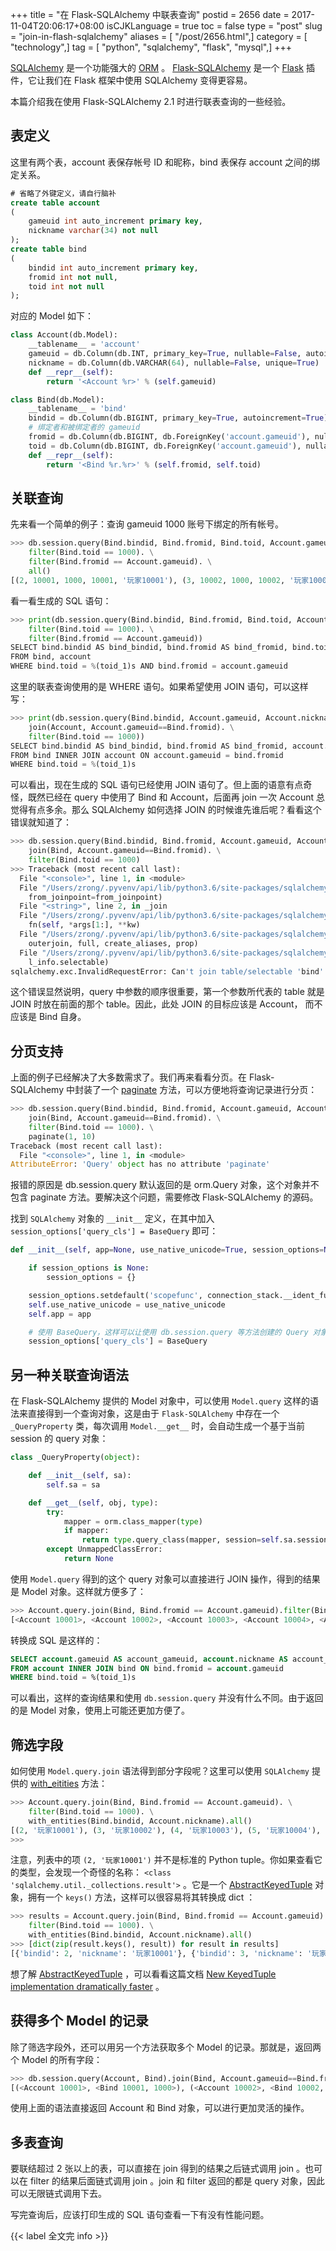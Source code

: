 +++
title = "在 Flask-SQLAlchemy 中联表查询"
postid = 2656
date = 2017-11-04T20:06:17+08:00
isCJKLanguage = true
toc = false
type = "post"
slug = "join-in-flash-sqlalchemy"
aliases = [ "/post/2656.html",]
category = [ "technology",]
tag = [ "python", "sqlalchemy", "flask", "mysql",]
+++


[SQLAlchemy][sqlalchemy] 是一个功能强大的 [ORM][orm] 。 [Flask-SQLAlchemy][fsa] 是一个 [Flask][flask] 插件，它让我们在 Flask 框架中使用 SQLAlchemy 变得更容易。 

本篇介绍我在使用 Flask-SQLAlchemy 2.1 时进行联表查询的一些经验。<!--more-->

## 表定义

这里有两个表，account 表保存帐号 ID 和昵称，bind 表保存 account 之间的绑定关系。

``` SQL
# 省略了外键定义，请自行脑补
create table account
(
	gameuid int auto_increment primary key,
    nickname varchar(34) not null
);
create table bind
(
	bindid int auto_increment primary key,
	fromid int not null,
	toid int not null
);
```

对应的 Model 如下：

``` python
class Account(db.Model):
    __tablename__ = 'account'
    gameuid = db.Column(db.INT, primary_key=True, nullable=False, autoincrement=True)
    nickname = db.Column(db.VARCHAR(64), nullable=False, unique=True)
    def __repr__(self):
        return '<Account %r>' % (self.gameuid)

class Bind(db.Model):
    __tablename__ = 'bind'
    bindid = db.Column(db.BIGINT, primary_key=True, autoincrement=True)
    # 绑定者和被绑定者的 gameuid
    fromid = db.Column(db.BIGINT, db.ForeignKey('account.gameuid'), nullable=False)
    toid = db.Column(db.BIGINT, db.ForeignKey('account.gameuid'), nullable=False)
    def __repr__(self):
        return '<Bind %r.%r>' % (self.fromid, self.toid)
```

## 关联查询

先来看一个简单的例子：查询 gameuid 1000 账号下绑定的所有帐号。

``` python
>>> db.session.query(Bind.bindid, Bind.fromid, Bind.toid, Account.gameuid, Account.nickname). \
    filter(Bind.toid == 1000). \
    filter(Bind.fromid == Account.gameuid). \
    all()
[(2, 10001, 1000, 10001, '玩家10001'), (3, 10002, 1000, 10002, '玩家10002'), (4, 10003, 1000, 10003, '玩家10003'), (5, 10004, 1000, 10004, '玩家10004'), (6, 10005, 1000, 10005, '玩家10005'), (7, 10006, 1000, 10006, '玩家10006'), (8, 10007, 1000, 10007, '玩家10007'), (9, 10008, 1000, 10008, '玩家10008'), (10, 10009, 1000, 10009, '玩家10009'), (53, 10000, 1000, 10000, '玩家10000'), (54, 11000, 1000, 11000, '玩家11000')]
```

看一看生成的 SQL 语句：

``` python
>>> print(db.session.query(Bind.bindid, Bind.fromid, Bind.toid, Account.gameuid, Account.nickname). \
    filter(Bind.toid == 1000). \
    filter(Bind.fromid == Account.gameuid))
SELECT bind.bindid AS bind_bindid, bind.fromid AS bind_fromid, bind.toid AS bind_toid, account.gameuid AS account_gameuid, account.nickname AS account_nickname
FROM bind, account
WHERE bind.toid = %(toid_1)s AND bind.fromid = account.gameuid
```

这里的联表查询使用的是 WHERE 语句。如果希望使用 JOIN 语句，可以这样写：

``` python
>>> print(db.session.query(Bind.bindid, Account.gameuid, Account.nickname). \
    join(Account, Account.gameuid==Bind.fromid). \
    filter(Bind.toid == 1000))
SELECT bind.bindid AS bind_bindid, bind.fromid AS bind_fromid, account.gameuid AS account_gameuid, account.nickname AS account_nickname
FROM bind INNER JOIN account ON account.gameuid = bind.fromid
WHERE bind.toid = %(toid_1)s
```

可以看出，现在生成的 SQL 语句已经使用 JOIN 语句了。但上面的语意有点奇怪，既然已经在 query 中使用了 Bind 和 Account，后面再 join 一次 Account 总觉得有点多余。那么 SQLAlchemy 如何选择 JOIN 的时候谁先谁后呢？看看这个错误就知道了：

``` python
>>> db.session.query(Bind.bindid, Bind.fromid, Account.gameuid, Account.nickname). \
    join(Bind, Account.gameuid==Bind.fromid). \
    filter(Bind.toid == 1000)
>>> Traceback (most recent call last):
  File "<console>", line 1, in <module>
  File "/Users/zrong/.pyvenv/api/lib/python3.6/site-packages/sqlalchemy/orm/query.py", line 1971, in join
    from_joinpoint=from_joinpoint)
  File "<string>", line 2, in _join
  File "/Users/zrong/.pyvenv/api/lib/python3.6/site-packages/sqlalchemy/orm/base.py", line 201, in generate
    fn(self, *args[1:], **kw)
  File "/Users/zrong/.pyvenv/api/lib/python3.6/site-packages/sqlalchemy/orm/query.py", line 2115, in _join
    outerjoin, full, create_aliases, prop)
  File "/Users/zrong/.pyvenv/api/lib/python3.6/site-packages/sqlalchemy/orm/query.py", line 2171, in _join_left_to_right
    l_info.selectable)
sqlalchemy.exc.InvalidRequestError: Can't join table/selectable 'bind' to itself
```

这个错误显然说明，query 中参数的顺序很重要，第一个参数所代表的 table 就是 JOIN 时放在前面的那个 table。因此，此处 JOIN 的目标应该是 Account， 而不应该是 Bind 自身。

## 分页支持

上面的例子已经解决了大多数需求了。我们再来看看分页。在 Flask-SQLAlchemy 中封装了一个 [paginate][paginate] 方法，可以方便地将查询记录进行分页：

``` python
>>> db.session.query(Bind.bindid, Bind.fromid, Account.gameuid, Account.nickname). \
    join(Bind, Account.gameuid==Bind.fromid). \
    filter(Bind.toid == 1000). \
    paginate(1, 10)
Traceback (most recent call last):
  File "<console>", line 1, in <module>
AttributeError: 'Query' object has no attribute 'paginate'
```

报错的原因是 db.session.query 默认返回的是 orm.Query 对象，这个对象并不包含 paginate 方法。要解决这个问题，需要修改 Flask-SQLAlchemy 的源码。

找到 `SQLAlchemy` 对象的 `__init__` 定义，在其中加入 `session_options['query_cls'] = BaseQuery` 即可：

``` python
def __init__(self, app=None, use_native_unicode=True, session_options=None, metadata=None):

    if session_options is None:
        session_options = {}

    session_options.setdefault('scopefunc', connection_stack.__ident_func__)
    self.use_native_unicode = use_native_unicode
    self.app = app

    # 使用 BaseQuery，这样可以让使用 db.session.query 等方法创建的 Query 对象支持 BaseQuery 的方法
    session_options['query_cls'] = BaseQuery
```

## 另一种关联查询语法

在 Flask-SQLAlchemy 提供的 Model 对象中，可以使用 `Model.query` 这样的语法来直接得到一个查询对象，这是由于 `Flask-SQLAlchemy` 中存在一个 `_QueryProperty` 类，每次调用 `Model.__get__` 时，会自动生成一个基于当前 session 的 query 对象：

``` python
class _QueryProperty(object):

    def __init__(self, sa):
        self.sa = sa

    def __get__(self, obj, type):
        try:
            mapper = orm.class_mapper(type)
            if mapper:
                return type.query_class(mapper, session=self.sa.session())
        except UnmappedClassError:
            return None
```

使用 `Model.query` 得到的这个 query 对象可以直接进行 JOIN 操作，得到的结果是 Model 对象。这样就方便多了：

``` python
>>> Account.query.join(Bind, Bind.fromid == Account.gameuid).filter(Bind.toid == 1000).all()
[<Account 10001>, <Account 10002>, <Account 10003>, <Account 10004>, <Account 10005>, <Account 10006>, <Account 10007>, <Account 10008>, <Account 10009>, <Account 10000>, <Account 11000>]
```

转换成 SQL 是这样的：

``` SQL
SELECT account.gameuid AS account_gameuid, account.nickname AS account_nickname
FROM account INNER JOIN bind ON bind.fromid = account.gameuid
WHERE bind.toid = %(toid_1)s
```

可以看出，这样的查询结果和使用 `db.session.query` 并没有什么不同。由于返回的是 Model 对象，使用上可能还更加方便了。

## 筛选字段

如何使用 `Model.query.join` 语法得到部分字段呢？这里可以使用 `SQLAlchemy` 提供的 [with_eitities][we] 方法：

``` python
>>> Account.query.join(Bind, Bind.fromid == Account.gameuid). \
    filter(Bind.toid == 1000). \
    with_entities(Bind.bindid, Account.nickname).all()
[(2, '玩家10001'), (3, '玩家10002'), (4, '玩家10003'), (5, '玩家10004'), (6, '玩家10005'), (7, '玩家10006'), (8, '玩家10007'), (9, '玩家10008'), (10, '玩家10009'), (53, '玩家10000'), (54, '玩家11000')]
>>>
```

注意，列表中的项 `(2, '玩家10001')` 并不是标准的 Python tuple。你如果查看它的类型，会发现一个奇怪的名称： `<class 'sqlalchemy.util._collections.result'>` 。它是一个 [AbstractKeyedTuple][akt] 对象，拥有一个 `keys()` 方法，这样可以很容易将其转换成 dict ：

``` python
>>> results = Account.query.join(Bind, Bind.fromid == Account.gameuid). \
    filter(Bind.toid == 1000). \
    with_entities(Bind.bindid, Account.nickname).all()
>>> [dict(zip(result.keys(), result)) for result in results]
[{'bindid': 2, 'nickname': '玩家10001'}, {'bindid': 3, 'nickname': '玩家10002'}, {'bindid': 4, 'nickname': '玩家10003'}, {'bindid': 5, 'nickname': '玩家10004'}, {'bindid': 6, 'nickname': '玩家10005'}, {'bindid': 7, 'nickname': '玩家10006'}, {'bindid': 8, 'nickname': '玩家10007'}, {'bindid': 9, 'nickname': '玩家10008'}, {'bindid': 10, 'nickname': '玩家10009'}, {'bindid': 53, 'nickname': '玩家10000'}, {'bindid': 54, 'nickname': '玩家11000'}]
```

想了解 [AbstractKeyedTuple][akt] ，可以看看这篇文档 [New KeyedTuple implementation dramatically faster][keyedtuple] 。

## 获得多个 Model 的记录

除了筛选字段外，还可以用另一个方法获取多个 Model 的记录。那就是，返回两个 Model 的所有字段：

``` python
>>> db.session.query(Account, Bind).join(Bind, Account.gameuid==Bind.fromid).filter(Bind.toid==1000).all()
[(<Account 10001>, <Bind 10001, 1000>), (<Account 10002>, <Bind 10002, 1000>), (<Account 10004>, <Bind 10004, 1000>), (<Account 10005>, <Bind 10005, 1000>), (<Account 10006>, <Bind 10006, 1000>), (<Account 10007>, <Bind 10007, 1000>), (<Account 10008>, <Bind 10008, 1000>), (<Account 10009>, <Bind 10009, 1000>), (<Account 10000>, <Bind 10000, 1000>), (<Account 11000>, <Bind 11000, 1000>)]
```

使用上面的语法直接返回 Account 和 Bind 对象，可以进行更加灵活的操作。

## 多表查询

要联结超过 2 张以上的表，可以直接在 join 得到的结果之后链式调用 join 。也可以在 filter 的结果后面链式调用 join 。join 和 filter 返回的都是 query 对象，因此可以无限链式调用下去。

写完查询后，应该打印生成的 SQL 语句查看一下有没有性能问题。

{{< label 全文完 info >}}

[sqlalchemy]: http://www.sqlalchemy.org/
[orm]: https://en.wikipedia.org/wiki/Object-relational_mapping
[fsa]: http://flask-sqlalchemy.pocoo.org/
[flask]: http://flask.pocoo.org/
[paginate]: http://flask-sqlalchemy.pocoo.org/2.1/api/?highlight=paginate#flask.ext.sqlalchemy.BaseQuery.paginate
[we]: http://docs.sqlalchemy.org/en/latest/orm/query.html#sqlalchemy.orm.query.Query.with_entities
[keyedtuple]: http://docs.sqlalchemy.org/en/latest/changelog/migration_10.html#new-keyedtuple-implementation-dramatically-faster
[akt]: https://github.com/zzzeek/sqlalchemy/blob/master/lib/sqlalchemy/util/_collections.py#L22